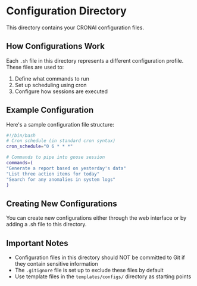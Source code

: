 # Configuration Directory

This directory contains your CRONAI configuration files.

## How Configurations Work

Each `.sh` file in this directory represents a different configuration profile. These files are used to:

1. Define what commands to run
2. Set up scheduling using cron
3. Configure how sessions are executed

## Example Configuration

Here's a sample configuration file structure:

```bash
#!/bin/bash
# Cron schedule (in standard cron syntax)
cron_schedule="0 6 * * *"

# Commands to pipe into goose session
commands=(
"Generate a report based on yesterday's data"
"List three action items for today"
"Search for any anomalies in system logs"
)
```

## Creating New Configurations

You can create new configurations either through the web interface or by adding a .sh file to this directory.

## Important Notes

- Configuration files in this directory should NOT be committed to Git if they contain sensitive information
- The `.gitignore` file is set up to exclude these files by default
- Use template files in the `templates/configs/` directory as starting points
